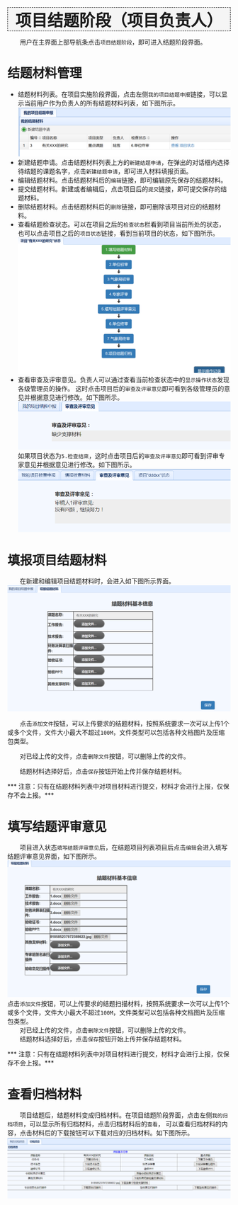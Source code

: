 <div style="text-align:center;border:1px dashed   #000; font-size:36px;font-weight:800;background-color:#F5F5F5">
项目结题阶段（项目负责人）
</div>

　　用户在主界面上部导航条点击`项目结题阶段`，即可进入结题阶段界面。
# 结题材料管理
* 结题材料列表。在项目实施阶段界面，点击左侧`我的项目结题申报`链接，可以显示当前用户作为负责人的所有结题材料列表，如下图所示。
![](assets/markdown-img-paste-2017080413541388.png)
* 新建结题申请。点击结题材料列表上方的`新建结题申请`，在弹出的对话框内选择待结题的课题名字，点击`新建结题申请`，即可进入材料填报页面。
* 编辑结题材料。点击结题材料后的`编辑`链接，即可编辑原先保存的结题材料。
* 提交结题材料。新建或者编辑后，点击项目后的`提交`链接，即可提交保存的结题材料。
* 删除结题材料。点击结题材料后的`删除`链接，即可删除该项目对应的结题材料。
* 查看结题检查状态。可以在项目之后的`检查状态`栏看到项目当前所处的状态，也可以点击项目之后的`项目状态`链接，看到当前项目的状态，如下图所示。
![](assets/markdown-img-paste-20170804141252286.png)
* 查看审查及评审意见。负责人可以通过查看当前检查状态中的`显示操作状态`发现各级管理员的操作。
这时点击项目后的`审查及评审意见`即可看到各级管理员的意见并根据意见进行修改。如下图所示。
![](assets/markdown-img-paste-20170804142741408.png)
如果项目状态为`5.检查结束`，这时点击项目后的`审查及评审意见`即可看到评审专家意见并根据意见进行修改。如下图所示。
![](assets/markdown-img-paste-20170804122519246.png)

# 填报项目结题材料
  　　在新建和编辑项目结题材料时，会进入如下图所示界面。
![](assets/markdown-img-paste-20170804135620944.png)

  　　点击`添加文件`按钮，可以上传要求的结题材料，按照系统要求一次可以上传1个或多个文件，文件大小最大不超过`100M`，文件类型可以包括各种文档图片及压缩包类型。

　　对已经上传的文件，点击`删除文件`按钮，可以删除上传的文件。

　　结题材料选择好后，点击`保存`按钮开始上传并保存结题材料。

*** 注意：只有在结题材料列表中对项目材料进行提交，材料才会进行上报，仅保存不会上报。***


# 填写结题评审意见
  　　项目进入状态`填写结题评审意见`后，在结题项目列表项目后点击`编辑`会进入填写结题评审意见界面，如下图所示。
![](assets/markdown-img-paste-2017080414472235.png)
  　　点击`添加文件`按钮，可以上传要求的结题扫描材料，按照系统要求一次可以上传1个或多个文件，文件大小最大不超过`100M`，文件类型可以包括各种文档图片及压缩包类型。  
    　　对已经上传的文件，点击`删除文件`按钮，可以删除上传的文件。  
　　结题材料选择好后，点击`保存`按钮开始上传并保存结题材料。

*** 注意：只有在结题材料列表中对项目材料进行提交，材料才会进行上报，仅保存不会上报。***

# 查看归档材料
　　项目结题后，结题材料变成归档材料。在项目结题阶段界面，点击左侧`我的归档项目`，可以显示所有归档材料，点击归档材料后的`查看`， 可以查看归档材料的内容，点击材料后的下载按钮可以下载对应的归档材料。如下图所示。
![](assets/markdown-img-paste-20170804150621149.png)
